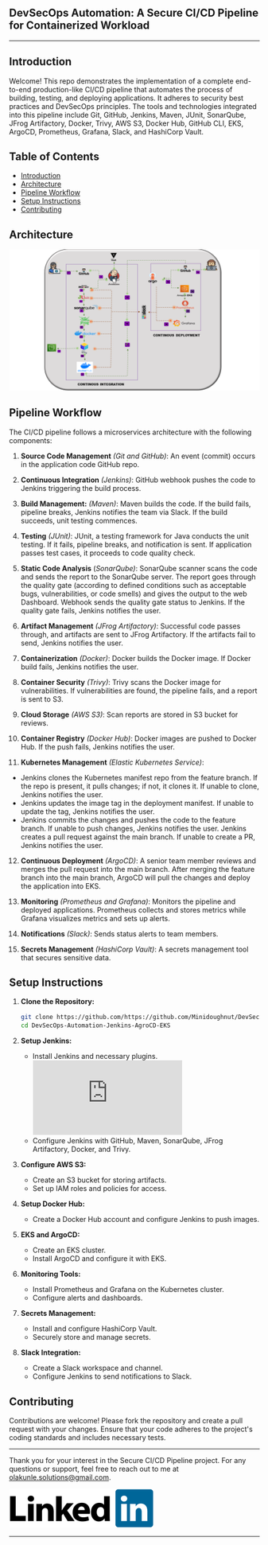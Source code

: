 ## DevSecOps Automation: A Secure CI/CD Pipeline for Containerized Workload
---


## Introduction
Welcome! 
This repo demonstrates the implementation of a complete end-to-end production-like CI/CD pipeline that automates the process of building, testing, and deploying applications. It adheres to security best practices and DevSecOps principles. The tools and technologies integrated into this pipeline include Git, GitHub, Jenkins, Maven, JUnit, SonarQube, JFrog Artifactory, Docker, Trivy, AWS S3, Docker Hub, GitHub CLI, EKS, ArgoCD, Prometheus, Grafana, Slack, and HashiCorp Vault.

## Table of Contents
- [Introduction](#introduction)
- [Architecture](#architecture)
- [Pipeline Workflow](#pipeline-workflow)
- [Setup Instructions](#setup-instructions)
- [Contributing](#contributing)

## Architecture
![Architecture Diagram](https://github.com/Minidoughnut/DevSecOps-Automation-Jenkins-AgroCD-EKS/blob/main/images/CICD%20Architecture.png)

## Pipeline Workflow
The CI/CD pipeline follows a microservices architecture with the following components:
1. **Source Code Management** *(Git and GitHub)*: An event (commit) occurs in the application code GitHub repo.
   
2. **Continuous Integration** *(Jenkins)*: GitHub webhook pushes the code to Jenkins triggering the build process.

3. **Build Management:** *(Maven)*: Maven builds the code. If the build fails, pipeline breaks, Jenkins notifies the team via Slack. If the build succeeds, unit testing commences.

4. **Testing** *(JUnit)*: JUnit, a testing framework for Java conducts the unit testing. If it fails, pipeline breaks, and notification is sent. If application passes test cases, it proceeds to code quality check.  

5. **Static Code Analysis** (*SonarQube)*: SonarQube scanner scans the code and sends the report to the SonarQube server. The report goes through the quality gate (according to defined conditions such as acceptable bugs, vulnerabilities, or code smells) and gives the output to the web Dashboard. Webhook sends the quality gate status to Jenkins. If the quality gate fails, Jenkins notifies the user.

6. **Artifact Management** *(JFrog Artifactory)*: Successful code passes through, and artifacts are sent to JFrog Artifactory. If the artifacts fail to send, Jenkins notifies the user.

7. **Containerization** *(Docker)*: Docker builds the Docker image. If Docker build fails, Jenkins notifies the user.

8. **Container Security** *(Trivy)*: Trivy scans the Docker image for vulnerabilities. If vulnerabilities are found, the pipeline fails, and a report is sent to S3.

9. **Cloud Storage** *(AWS S3)*: Scan reports are stored in S3 bucket for reviews.

10. **Container Registry** *(Docker Hub)*: Docker images are pushed to Docker Hub. If the push fails, Jenkins notifies the user.

11. **Kubernetes Management** *(Elastic Kubernetes Service)*:
- Jenkins clones the Kubernetes manifest repo from the feature branch. If the repo is present, it pulls changes; if not, it clones it. If unable to clone, Jenkins notifies the user.
- Jenkins updates the image tag in the deployment manifest. If unable to update the tag, Jenkins notifies the user.
- Jenkins commits the changes and pushes the code to the feature branch. If unable to push changes, Jenkins notifies the user. Jenkins creates a pull request against the main branch. If unable to create a PR, Jenkins notifies the user.

12. **Continuous Deployment** *(ArgoCD)*: A senior team member reviews and merges the pull request into the main branch. After merging the feature branch into the main branch, ArgoCD will pull the changes and deploy the application into EKS. 

13. **Monitoring** *(Prometheus and Grafana)*: Monitors the pipeline and deployed applications. Prometheus collects and stores metrics while Grafana visualizes metrics and sets up alerts.

14. **Notifications** *(Slack)*: Sends status alerts to team members.

15. **Secrets Management** *(HashiCorp Vault)*: A secrets management tool that secures sensitive data.


## Setup Instructions

1. **Clone the Repository:**
   ```bash
   git clone https://github.com/https://github.com/Minidoughnut/DevSecOps-Automation-Jenkins-AgroCD-EKS.git
   cd DevSecOps-Automation-Jenkins-AgroCD-EKS
   ```

2. **Setup Jenkins:**
   - Install Jenkins and necessary plugins. ![Jenkins_Java_Maven_Git](https://github.com/Minidoughnut/DevOps-Tools-Installation-Scripts/blob/3c609a7423c77bcce6bf7a98a45abd13b5717f3b/scripts/jenkins.sh)
   - Configure Jenkins with GitHub, Maven, SonarQube, JFrog Artifactory, Docker, and Trivy.

3. **Configure AWS S3:**
   - Create an S3 bucket for storing artifacts.
   - Set up IAM roles and policies for access.

4. **Setup Docker Hub:**
   - Create a Docker Hub account and configure Jenkins to push images.

5. **EKS and ArgoCD:**
   - Create an EKS cluster.
   - Install ArgoCD and configure it with EKS.

6. **Monitoring Tools:**
   - Install Prometheus and Grafana on the Kubernetes cluster.
   - Configure alerts and dashboards.

7. **Secrets Management:**
   - Install and configure HashiCorp Vault.
   - Securely store and manage secrets.

8. **Slack Integration:**
   - Create a Slack workspace and channel.
   - Configure Jenkins to send notifications to Slack.


## Contributing

Contributions are welcome! Please fork the repository and create a pull request with your changes. Ensure that your code adheres to the project's coding standards and includes necessary tests.


---

Thank you for your interest in the Secure CI/CD Pipeline project. For any questions or support, feel free to reach out to me at 
olakunle.solutions@gmail.com. 

[![Linkedln profile](images/LinkedIn_Logo.png)](https://www.linkedin.com/in/ola4devops/) 


---

